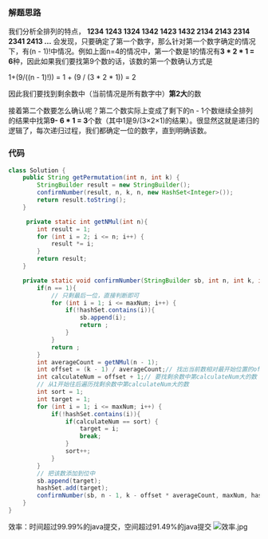 ### 解题思路
我们分析全排列的特点，
**1234
1243
1324
1342
1423
1432
2134
2143
2314
2341
2413 ...**
会发现，只要确定了第一个数字，那么针对第一个数字确定的情况下，有(n - 1)!中情况。例如上面n=4的情况中，第一个数是1的情况有**3 * 2 * 1 = 6**种，因此如果我们要找第9个数的话，该数的第一个数确认方式是

   1+(9/((n - 1)!)) = 1 + (9 / (3 * 2 * 1)) = 2

   因此我们要找到剩余数中（当前情况是所有数字中）**第2大**的数

接着第二个数要怎么确认呢？第二个数实际上变成了剩下的n - 1个数继续全排列的结果中找第**9- 6 * 1 = 3**个数（其中1是9/(3×2×1)的结果）。很显然这就是递归的逻辑了，每次递归过程，我们都确定一位的数字，直到明确该数。

### 代码

```java
class Solution {
    public String getPermutation(int n, int k) {
        StringBuilder result = new StringBuilder();
        confirmNumber(result, n, k, n, new HashSet<Integer>());
        return result.toString();
    }

     private static int getNMul(int n){
        int result = 1;
        for (int i = 2; i <= n; i++) {
            result *= i;
        }
        return result;
    }

    private static void confirmNumber(StringBuilder sb, int n, int k, int maxNum, HashSet<Integer> hashSet){
        if(n == 1){
            // 只剩最后一位，直接判断即可
            for (int i = 1; i <= maxNum; i++) {
                if(!hashSet.contains(i)){
                    sb.append(i);
                    return ;
                }
            }
            return ;
        }
        int averageCount = getNMul(n - 1);
        int offset = (k - 1) / averageCount;// 找出当前数相对最开始位置的offset
        int calculateNum = offset + 1;// 要找剩余数中第calculateNum大的数
        // 从1开始往后遍历找剩余数中第calculateNum大的数
        int sort = 1;
        int target = 1;
        for (int i = 1; i <= maxNum; i++) {
            if(!hashSet.contains(i)){
                if(calculateNum == sort) {
                    target = i;
                    break;
                }
                sort++;
            }
        }
        // 把该数添加到位中
        sb.append(target);
        hashSet.add(target);
        confirmNumber(sb, n - 1, k - offset * averageCount, maxNum, hashSet);
    }
}
```
效率：时间超过99.99%的java提交，空间超过91.49%的java提交
![效率.jpg](https://pic.leetcode-cn.com/1608034258-HJUgVv-%E6%95%88%E7%8E%87.jpg)
